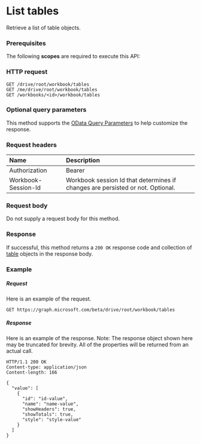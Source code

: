 # List tables

Retrieve a list of table objects.
### Prerequisites
The following **scopes** are required to execute this API: 
### HTTP request
<!-- { "blockType": "ignored" } -->
```http
GET /drive/root/workbook/tables
GET /me/drive/root/workbook/tables
GET /workbooks/<id>/workbook/tables
```
### Optional query parameters
This method supports the [OData Query Parameters](http://graph.microsoft.io/docs/overview/query_parameters) to help customize the response.

### Request headers
| Name      |Description|
|:----------|:----------|
| Authorization  | Bearer <code>|
| Workbook-Session-Id  | Workbook session Id that determines if changes are persisted or not. Optional.|

### Request body
Do not supply a request body for this method.
### Response
If successful, this method returns a `200 OK` response code and collection of [table](../resources/table.md) objects in the response body.
### Example
##### Request
Here is an example of the request.
<!-- {
  "blockType": "request",
  "name": "get_tables"
}-->
```http
GET https://graph.microsoft.com/beta/drive/root/workbook/tables
```
##### Response
Here is an example of the response. Note: The response object shown here may be truncated for brevity. All of the properties will be returned from an actual call.
<!-- {
  "blockType": "response",
  "truncated": true,
  "@odata.type": "microsoft.graph.table",
  "isCollection": true
} -->
```http
HTTP/1.1 200 OK
Content-type: application/json
Content-length: 166

{
  "value": [
    {
      "id": "id-value",
      "name": "name-value",
      "showHeaders": true,
      "showTotals": true,
      "style": "style-value"
    }
  ]
}
```

<!-- uuid: 8fcb5dbc-d5aa-4681-8e31-b001d5168d79
2015-10-25 14:57:30 UTC -->
<!-- {
  "type": "#page.annotation",
  "description": "List tables",
  "keywords": "",
  "section": "documentation",
  "tocPath": ""
}-->